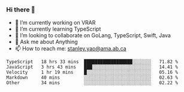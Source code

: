 ### Hi there 👋

- 🔭 I’m currently working on VRAR
- 🌱 I’m currently learning TypeScript
- 👯 I’m looking to collaborate on GoLang, TypeScript, Swift, Java
- 💬 Ask me about Anything
- 📫 How to reach me: stanley.yao@ama.ab.ca


<!--START_SECTION:waka-->
```text
TypeScript   18 hrs 33 mins  ██████████████████░░░░░░░   71.82 % 
JavaScript   3 hrs 43 mins   ███░░░░░░░░░░░░░░░░░░░░░░   14.41 % 
Velocity     1 hr 19 mins    █░░░░░░░░░░░░░░░░░░░░░░░░   05.16 % 
Markdown     40 mins         ░░░░░░░░░░░░░░░░░░░░░░░░░   02.63 % 
Other        34 mins         ░░░░░░░░░░░░░░░░░░░░░░░░░   02.22 %
```
<!--END_SECTION:waka-->
